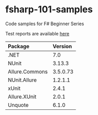 # fsharp-101-samples
Code samples for F# Beginner Series


Test reports are available [here](https://apetrovskiy.github.io/fsharp-101-samples)

|Package       |Version |
|:-------------|:-------|
|.NET          |7.0     |
|NUnit         |3.13.3  |
|Allure.Commons|3.5.0.73|
|NUnit.Allure  |1.2.1.1 |
|xUnit         |2.4.1   |
|Allure.XUnit  |2.0.1   |
|Unquote       |6.1.0   |  
